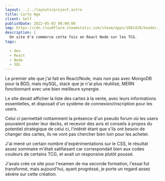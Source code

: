 ```yaml
---
layout: ../../layouts/project.astro
title: Carte Age
client: Self
publishDate: 2022-05-03 00:00:00
img: https://cdn.cloudflare.steamstatic.com/steam/apps/1881420/header.jpg?t=1664498455
description: |
  Un site d'e commerce cette fois en React Node sur les TCG.
tags:
  
  - dev
  - React
  - Node
  - SQL
---
```


Le premier site que j'ai fait en React/Node, mais non pas avec MongoDB pour la BDD, mais mySQL, stack que je n'ai plus réutilisé, MERN fonctionnant avec une bien meilleure synergie.

Le site devait afficher la liste des cartes à la vente, avec leurs informations essentielles, et disposait d'un système de connexion/inscription pour les users.

Celui ci permettait nottamment la présence d'un pseudo forum où les users pouvaient poster leur decks, et recevoir des avis et conseils à propos du potentiel stratégique de celui ci, l'intêrét étant que s'ils ont besoin de changer des cartes, ils ne vont pas chercher bien loin pour les acheter.

J'ai mené un certain nombre d'expérimentations sur le CSS, le résultat assez sommaire m'était satifaisant car correspondait bien aux codes couleurs de certains TCG, et avait un responsive plutôt poussé.

J'avais crée ce site pour l'examen de ma seconde formation, l'essai fut transformé, mais aujourd'hui, ayant progréssé, je porte un regard assez sévère sur cette création.
